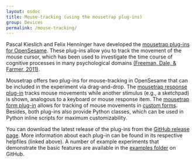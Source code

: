 ```yaml
---
layout: osdoc
title: Mouse-tracking (using the mousetrap plug-ins)
group: Devices
permalink: /mouse-tracking/
---
```


Pascal Kieslich and Felix Henninger have developed the [mousetrap plug-ins for OpenSesame](https://github.com/PascalKieslich/mousetrap-os). These plug-ins allow you to track the movement of the mouse cursor, which has been used to investigate the time course of cognitive processes in many psychological domains [(Freeman, Dale, & Farmer, 2011)](http://dx.doi.org/10.3389/fpsyg.2011.00059).

Mousetrap offers two plug-ins for mouse-tracking in OpenSesame that can be included in the experiment via drag-and-drop.
The [mousetrap response plug-in](https://github.com/PascalKieslich/mousetrap-os/blob/master/plugins/mousetrap_response/mousetrap_response.md) tracks mouse movements while another stimulus (e.g., a sketchpad) is shown, analogous to a keyboard or mouse response item.
The [mousetrap form plug-in](https://github.com/PascalKieslich/mousetrap-os/blob/master/plugins/mousetrap_form/mousetrap_form.md) allows for tracking of mouse movements in [custom forms](/forms/custom-forms).
Besides, both plug-ins also provide Python classes, which can be used in Python inline scripts for maximum customizability.

You can download the latest release of the plug-ins from the [GitHub release page](https://github.com/PascalKieslich/mousetrap-os/releases). More information about each plug-in can be found in its respective helpfiles (linked above). A number of example experiments that demonstrate the basic features are available in the [examples folder](https://github.com/PascalKieslich/mousetrap-os/tree/master/examples) on GitHub.